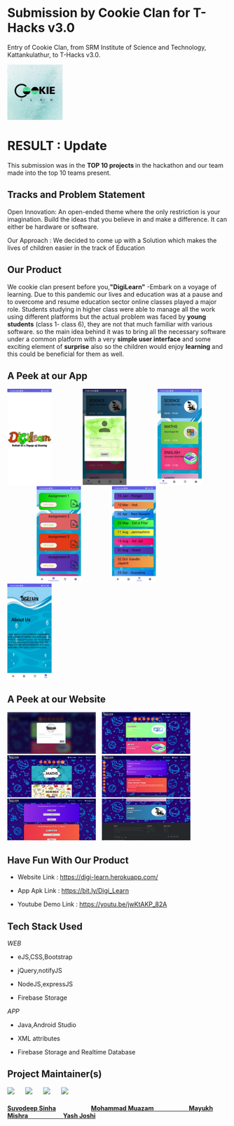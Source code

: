 # Submission by Cookie Clan for T-Hacks v3.0
Entry of Cookie Clan, from SRM Institute of Science and Technology, Kattankulathur, to T-Hacks v3.0.

<p align="left"><img width=25% src="Cookie%20Clan.jpg"></p>

# RESULT : Update

This submission was in the <b>TOP 10 projects </b> in the hackathon and our team made into the top 10 teams present.

<h2 align= "left"><b>Tracks and Problem Statement</b></h2>

Open Innovation: An open-ended theme where the only restriction is your imagination. Build the ideas that you believe in and make a difference. It can either be hardware or software.

Our Approach : We decided to come up with a Solution which makes the lives of children easier in the track of Education


<h2 align= "left"><b>Our Product</b></h2>

We cookie clan present before you,<b>"DigiLearn"</b> -Embark on a voyage of learning. Due to this pandemic our lives and education was at a pause and to overcome and resume education sector online classes played a major role. Students studying in higher class were able to manage all the work using different platforms but the actual problem was faced by <b>young students</b> (class 1- class 6), they are not that much familiar with various software.
so the main idea behind it was to bring all the necessary software under a common platform with a very <b>simple user interface</b> and some exciting element of <b>surprise</b> also so the children would enjoy <b>learning</b> and this could be beneficial for them as well.

<h2 align= "left"><b>A Peek at our App</b></h2>

<p align="left">
<img width=20% src="App/ScreenshotsApp/ScreenshotApp1.jpeg"> &ensp;&ensp;&ensp;&ensp;&ensp;&ensp;&ensp;&ensp;&ensp;
<img width=20% src="App/ScreenshotsApp/ScreenshotApp3.jpeg"> &ensp;&ensp;&ensp;&ensp;&ensp;&ensp;&ensp;&ensp;&ensp; 
<img width=20% src="App/ScreenshotsApp/ScreenshotApp2.jpeg"> &ensp;&ensp;&ensp;&ensp;&ensp;&ensp;&ensp;&ensp;&ensp;
<img width=20% src="App/ScreenshotsApp/ScreenshotApp4.jpeg"> &ensp;&ensp;&ensp;&ensp;&ensp;&ensp;&ensp;&ensp;&ensp;
<img width=20% src="App/ScreenshotsApp/ScreenshotApp5.jpeg"> &ensp;&ensp;&ensp;&ensp;&ensp;&ensp;&ensp;&ensp;&ensp;
<img width=20% src="App/ScreenshotsApp/ScreenshotApp6.jpeg"> &ensp;&ensp;&ensp;&ensp;&ensp;&ensp;&ensp;&ensp;&ensp;
</p>

<h2 align= "left"><b>A Peek at our Website</b></h2>

<p align="left">
<img width=40% src="Web/ScreenshotsWeb/ScreenshotWeb1.PNG"> &ensp;
<img width=40% src="Web/ScreenshotsWeb/ScreenshotWeb2.PNG"> &ensp;
<img width=40% src="Web/ScreenshotsWeb/ScreenshotWeb3.PNG"> &ensp;
<img width=40% src="Web/ScreenshotsWeb/ScreenshotWeb4.PNG"> &ensp;
<img width=40% src="Web/ScreenshotsWeb/ScreenshotWeb5.PNG"> &ensp;
<img width=40% src="Web/ScreenshotsWeb/ScreenshotWeb7.PNG"> &ensp;
</p>

<h2 align= "left"><b>Have Fun With Our Product</b></h2>

- Website Link : https://digi-learn.herokuapp.com/

- App Apk Link : https://bit.ly/Digi_Learn

- Youtube Demo Link : https://youtu.be/jwKtAKP_82A

<h2 align= "left"><b>Tech Stack Used</b></h2>

*WEB*

- eJS,CSS,Bootstrap

- jQuery,notifyJS

- NodeJS,expressJS

- Firebase Storage

*APP*

- Java,Android Studio

- XML attributes

- Firebase Storage and Realtime Database


<h2 align= "left"><b>Project Maintainer(s)</b></h2>

<p align="left">
<img width=20% src="https://avatars1.githubusercontent.com/u/52796258">&ensp;&ensp;&ensp;
<img width=20% src="https://avatars1.githubusercontent.com/u/60972077?s=400&u=14d5b3d5d606437f8b9d3e7f767b1b025f06f907&v=4">&ensp;&ensp;&ensp;
<img width=20% src="https://avatars3.githubusercontent.com/u/61306993?s=400&u=e6e5493d2bdad021b552221de8c7575d7c58bf40&v=4">&ensp;&ensp;&ensp;
<img width=20% src="https://avatars3.githubusercontent.com/u/52818067?s=400&u=4347e9d0856b8e884693dc6d7762ae4e1eefd38a&v=4">&ensp;&ensp;&ensp;

</p>
<a href="https://github.com/Suvoo">
<h4 align="left"><b>Suvodeep Sinha</b></a>&ensp;&ensp;&ensp;&ensp;&ensp;&ensp;&ensp;&ensp;&ensp;&ensp;&ensp;
<a href="https://github.com/mm1025web"><b>Mohammad Muazam</b>&ensp;&ensp;&ensp;&ensp;&ensp;&ensp;&ensp;&ensp;&ensp;&ensp;&ensp;
<a href="https://github.com/mm7104"><b>Mayukh Mishra</b>&ensp;&ensp;&ensp;&ensp;&ensp;&ensp;&ensp;&ensp;&ensp;&ensp;&ensp;
<a href="https://github.com/yashjoshi007"><b>Yash Joshi</b>
  
  </h4></a>
